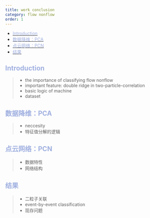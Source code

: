 ```yaml
---
title: work conclusion
category: flow nonflow
order: 1
---
```


- [<font color=NavyBlue>Introduction</font>](#font-colornavyblueintroductionfont)
- [<font color=NavyBlue>数据降维：PCA</font>](#font-colornavyblue数据降维pcafont)
- [<font color=NavyBlue>点云网络：PCN</font>](#font-colornavyblue点云网络pcnfont)
- [<font color=NavyBlue>结果</font>](#font-colornavyblue结果font)


## <font color=NavyBlue>Introduction</font>


> - the importance of classifying flow nonflow
> - important feature: double ridge in two-particle-correlation
>- basic logic of machine
>- dataset


## <font color=NavyBlue>数据降维：PCA</font>

>- neccesity
>- 特征值分解的逻辑

## <font color=NavyBlue>点云网络：PCN</font>

>- 数据特性
>- 网络结构


## <font color=NavyBlue>结果</font>

>- 二粒子关联
>- event-by-event classification
>- 现存问题
